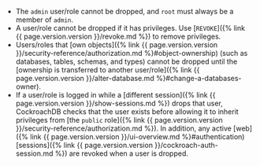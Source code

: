 - The `admin` user/role cannot be dropped, and `root` must always be a member of `admin`.
- A user/role cannot be dropped if it has privileges. Use [`REVOKE`]({% link {{ page.version.version }}/revoke.md %}) to remove privileges.
- Users/roles that [own objects]({% link {{ page.version.version }}/security-reference/authorization.md %}#object-ownership) (such as databases, tables, schemas, and types) cannot be dropped until the [ownership is transferred to another user/role]({% link {{ page.version.version }}/alter-database.md %}#change-a-databases-owner).
- If a user/role is logged in while a [different session]({% link {{ page.version.version }}/show-sessions.md %}) drops that user, CockroachDB checks that the user exists before allowing it to inherit privileges from [the `public` role]({% link {{ page.version.version }}/security-reference/authorization.md %}). In addition, any active [web]({% link {{ page.version.version }}/ui-overview.md %}#authentication) [sessions]({% link {{ page.version.version }}/cockroach-auth-session.md %}) are revoked when a user is dropped.
